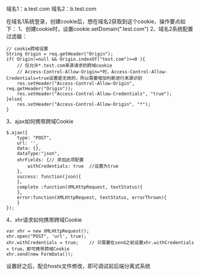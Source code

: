 域名1：a.test.com
域名2：b.test.com

在域名1系统登录，创建cookie后，想在域名2获取到这个cookie，操作要点如下：
1、创建cookie时，设置cookie.setDomain(".test.com")
2、域名2系统配置过滤器：

```
// cookie跨域设置
String Origin = req.getHeader("Origin");
if( Origin!=null && Origin.indexOf("test.com")>=0 ){
    // 仅允许*.test.com来源请求的跨域cookie
    // Access-Control-Allow-Origin=*时，Access-Control-Allow-Credentials=true设置是无效的，所以需要增加判断进行来源识别
    res.setHeader("Access-Control-Allow-Origin", req.getHeader("Origin"));
    res.setHeader("Access-Control-Allow-Credentials", "true");
}else{
    res.setHeader("Access-Control-Allow-Origin", "*");
}
```

3、ajax如何携带跨域Cookie
```
$.ajax({
	type: "POST",
	url: '',
	data: {},
	dataType:"json",
	xhrFields: {// 添加此项配置
		withCredentials: true  //设置为true
	},
	success: function(json){
	},
	complete :function(XMLHttpRequest, textStatus){
	},
	error:function(XMLHttpRequest, textStatus, errorThrown){
	}
});
```

4、xhr请求如何携带跨域Cookie
```
var xhr = new XMLHttpRequest();
xhr.open("POST", 'url', true);
xhr.withCredentials = true;    // 只需要在send之前设置xhr.withCredentials = true，即可携带跨域Cookie
xhr.send(new FormData());
```

设置好之后，配合hosts文件修改，即可调试前后端分离式系统
